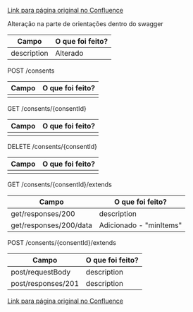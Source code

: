 [Link para página original no Confluence](https://openfinancebrasil.atlassian.net/wiki/spaces/OF/pages/207716463)

Alteração na parte de orientações dentro do swagger

| **Campo** | **O que foi feito?** |
| --- | --- |
| description | Alterado |

 POST /consents

| **Campo** | **O que foi feito?** |
| --- | --- |
|  |  |

 GET /consents/{consentId}

| **Campo** | **O que foi feito?** |
| --- | --- |
|  |  |

 DELETE /consents/{consentId}

| **Campo** | **O que foi feito?** |
| --- | --- |
|  |  |

 GET /consents/{consentId}/extends

| **Campo** | **O que foi feito?** |
| --- | --- |
| get/responses/200 | description |
| get/responses/200/data | Adicionado - "minItems" |

 POST /consents/{consentId}/extends

| **Campo** | **O que foi feito?** |
| --- | --- |
| post/requestBody | description |
| post/responses/201 | description |

[Link para página original no Confluence](https://openfinancebrasil.atlassian.net/wiki/spaces/OF/pages/207716463)